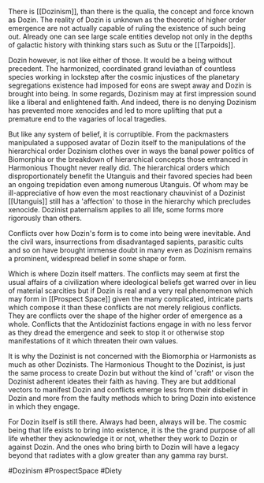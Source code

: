 
There is [[Dozinism]], than there is the qualia, the concept and force known as Dozin.  The reality of Dozin is unknown as the theoretic of higher order emergence are not actually capable of ruling the existence of such being out.  Already one can see large scale entities develop not only in the depths of galactic history with thinking stars such as Sutu or the [[Tarpoids]].  

Dozin however, is not like either of those.  It would be a being without precedent.  The harmonized, coordinated grand leviathan of countless species working in lockstep after the cosmic injustices of the planetary segregations existence had imposed for eons are swept away and Dozin is brought into being.  In some regards, Dozinism may at first impression sound like a liberal and enlightened faith.  And indeed, there is no denying Dozinism has prevented more xenocides and led to more uplifting that put a premature end to the vagaries of local tragedies.  

But like any system of belief, it is corruptible.  From the packmasters manipulated a supposed avatar of Dozin itself to the manipulations of the hierarchical order Dozinism clothes over in ways the banal power politics of Biomorphia or the breakdown of hierarchical concepts those entranced in Harmonious Thought never really did.  The hierarchical orders which disproportionately benefit the Utanguis and their favored species had been an ongoing trepidation even among numerous Utanguis.  Of whom may be ill-appreciative of how even the most reactionary chauvinist of a Dozinist [[Utanguis]] still has a 'affection' to those in the hierarchy which precludes xenocide.  Dozinist paternalism applies to all life, some forms more rigorously than others.

Conflicts over how Dozin's form is to come into being were inevitable.  And the civil wars, insurrections from disadvantaged sapients, parasitic cults and so on have brought immense doubt in many even as Dozinism remains a prominent, widespread belief in some shape or form.  

Which is where Dozin itself matters.  The conflicts may seem at first the usual affairs of a civilization where ideological beliefs get warred over in lieu of material scarcities but if Dozin is real and a very real phenomenon which may form in [[Prospect Space]] given the many complicated, intricate parts which compose it than these conflicts are not merely religious conflicts.  They are conflicts over the shape of the higher order of emergence as a whole.  Conflicts that the Antidozinist factions engage in with no less fervor as they dread the emergence and seek to stop it or otherwise stop manifestations of it which threaten their own values.  

It is why the Dozinist is not concerned with the Biomorphia or Harmonists as much as other Dozinists.  The Harmonious Thought to the Dozinist, is just the same process to create Dozin but without the kind of 'craft' or vison the Dozinist adherent ideates their faith as having.  They are but additional vectors to manifest Dozin and conflicts emerge less from their disbelief in Dozin and more from the faulty methods which to bring Dozin into existence in which they engage.  

For Dozin itself is still there.  Always had been, always will be.  The cosmic being that life exists to bring into existence, it is the the grand purpose of all life whether they acknowledge it or not, whether they work to Dozin or against Dozin.  And the ones who bring birth to Dozin will have a legacy beyond that radiates with a glow greater than any gamma ray burst.  

#Dozinism 
#ProspectSpace 
#Diety
